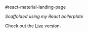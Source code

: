 #react-material-landing-page

*Scaffolded using my React boilerplate*

Check out the [Live](http://temporary-boat.surge.sh/) version.
